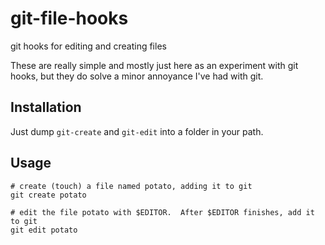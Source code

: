 # git-file-hooks
git hooks for editing and creating files

These are really simple and mostly just here as an experiment with git hooks, but they do solve a minor annoyance I've had with git.

## Installation
Just dump `git-create` and `git-edit` into a folder in your path.

## Usage

```shell
# create (touch) a file named potato, adding it to git
git create potato

# edit the file potato with $EDITOR.  After $EDITOR finishes, add it to git
git edit potato
```
